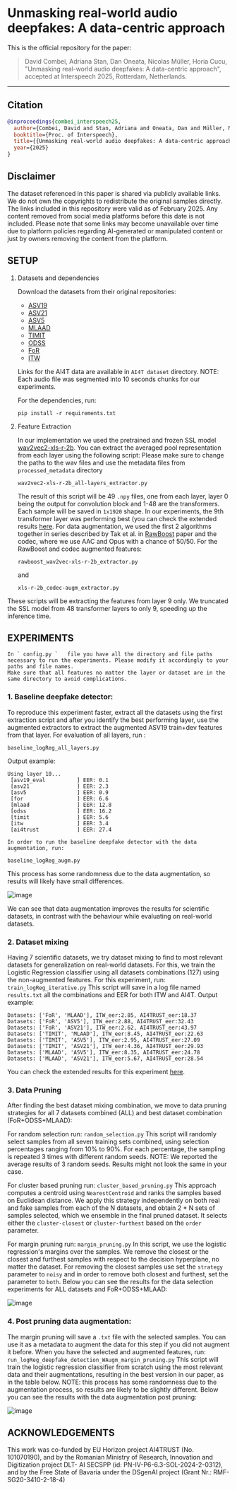 # Unmasking real-world audio deepfakes: A data-centric approach

This is the official repository for the paper:

> David Combei, Adriana Stan, Dan Oneata, Nicolas Müller, Horia Cucu,  
> "Unmasking real-world audio deepfakes: A data-centric approach",  
> accepted at Interspeech 2025, Rotterdam, Netherlands.

---

## Citation

```bibtex
@inproceedings{combei_interspeech25,
  author={Combei, David and Stan, Adriana and Oneata, Dan and Müller, Nicolas and Cucu, Horia},
  booktitle={Proc. of Interspeech},
  title={{Unmasking real-world audio deepfakes: A data-centric approach}},
  year={2025}
}
```
## Disclaimer

The dataset referenced in this paper is shared via publicly available links. We do not own the copyrights to redistribute the original samples directly.
The links included in this repository were valid as of February 2025. Any content removed from social media platforms before this date is not included.
Please note that some links may become unavailable over time due to platform policies regarding AI-generated or manipulated content or just by owners removing the content from the platform.

## SETUP

1. Datasets and dependencies

   Download the datasets from their original repositories:
     - [ASV19](https://datashare.ed.ac.uk/handle/10283/3336)
     - [ASV21](https://www.asvspoof.org/index2021.html)
     - [ASV5](https://zenodo.org/records/14498691)
     - [MLAAD](https://deepfake-total.com/mlaad)
     - [TIMIT](https://zenodo.org/records/6560159)
     - [ODSS](https://zenodo.org/records/8370668)
     - [FoR](https://www.kaggle.com/datasets/mohammedabdeldayem/the-fake-or-real-dataset/data)
     - [ITW](https://owncloud.fraunhofer.de/index.php/s/JZgXh0JEAF0elxa)

   Links for the AI4T data are available in `AI4T dataset` directory. NOTE: Each audio file was segmented into 10 seconds chunks for our experiments.

   For the dependencies, run:

   ```
   pip install -r requirements.txt
   ```

3. Feature Extraction

   In our implementation we used the pretrained and frozen SSL model [wav2vec2-xls-r-2b](https://huggingface.co/facebook/wav2vec2-xls-r-2b).
   You can extract the averaged pool representation from each layer using the following script:
   Please make sure to change the paths to the wav files and use the metadata files from `processed_metadata` directory
    ```
    wav2vec2-xls-r-2b_all-layers_extractor.py
    ```
    The result of this script will be 49 `.npy` files, one from each layer, layer 0 being the output for convolution block and 1-48 are the transformers. Each sample will be saved in `1x1920` shape. In our experiments, the 9th transformer layer was performing best (you can check the extended results [here](https://github.com/davidcombei/AI4T/blob/main/Layers_eval.pdf).
   For data augmentation, we used the first 2 algorithms together in series described by Tak et al. in [RawBoost](https://arxiv.org/abs/2111.04433) paper and the codec, where we use AAC and Opus with a chance of 50/50.
    For the RawBoost and codec augmented features:
   ```
   rawboost_wav2vec-xls-r-2b_extractor.py
   ```
   and
   ```
   xls-r-2b_codec-augm_extractor.py
   ```
These scripts will be extracting the features from layer 9 only. We truncated the SSL model from 48 transformer layers to only 9, speeding up the inference time.

   
## EXPERIMENTS
    
    In ` config.py `   file you have all the directory and file paths necessary to run the experiments. Please modify it accordingly to your paths and file names.
    Make sure that all features no matter the layer or dataset are in the same directory to avoid complications.
   ### 1. Baseline deepfake detector: 
   To reproduce this experiment faster, extract all the datasets using the first extraction script and after you identify the best performing layer, use the augmented extractors to extract the augmented ASV19 train+dev features from that layer. 
   For evaluation of all layers, run :
   ```
   baseline_logReg_all_layers.py
   ```
   Output example:
   ```
   Using layer 10...
    [asv19_eval          ] EER: 0.1
    [asv21               ] EER: 2.3
    [asv5                ] EER: 0.9
    [for                 ] EER: 6.6
    [mlaad               ] EER: 12.8
    [odss                ] EER: 16.2
    [timit               ] EER: 5.6
    [itw                 ] EER: 3.4
    [ai4trust            ] EER: 27.4
   ```
    In order to run the baseline deepfake detector with the data augmentation, run:
  ```
  baseline_logReg_augm.py
  ```
   This process has some randomness due to the data augmentation, so results will likely have small differences.
    
 
   ![image](https://github.com/user-attachments/assets/948ea6cd-de00-412d-ac3c-80a7b95f0d13)
    
   We can see that data augmentation improves the results for scientific datasets, in contrast with the behaviour while evaluating on real-world datasets.
   ### 2. Dataset mixing
   
   Having 7 scientific datasets, we try dataset mixing to find to most relevant datasets for generalization on real-world datasets. For this, we train the Logistic Regression classifier using all datasets combinations (127) using the non-augmented features. For this experiment, run:
      ```
      train_logReg_iterative.py
      ```
  This script will save in a log file named `results.txt` all the combinations and EER for both ITW and AI4T. 
  Output example:
  ```
  Datasets: ['FoR', 'MLAAD'], ITW_eer:2.85, AI4TRUST_eer:18.37
  Datasets: ['FoR', 'ASV5'], ITW_eer:2.88, AI4TRUST_eer:32.43
  Datasets: ['FoR', 'ASV21'], ITW_eer:2.62, AI4TRUST_eer:43.97
  Datasets: ['TIMIT', 'MLAAD'], ITW_eer:8.45, AI4TRUST_eer:22.63
  Datasets: ['TIMIT', 'ASV5'], ITW_eer:2.95, AI4TRUST_eer:27.09
  Datasets: ['TIMIT', 'ASV21'], ITW_eer:4.36, AI4TRUST_eer:29.93
  Datasets: ['MLAAD', 'ASV5'], ITW_eer:8.35, AI4TRUST_eer:24.78
  Datasets: ['MLAAD', 'ASV21'], ITW_eer:5.67, AI4TRUST_eer:28.54
  ```
  You can check the extended results for this experiment [here](https://github.com/davidcombei/AI4T/blob/main/Dataset_mixing.pdf).
    
   
   ### 3. Data Pruning
   
  After finding the best dataset mixing combination, we move to data pruning strategies for all 7 datasets combined (ALL) and best dataset combination (FoR+ODSS+MLAAD):

  For random selection run:
      ```
      random_selection.py
      ```
  This script will randomly select samples from all seven training sets combined, using selection percentages ranging from 10% to 90%. For each percentage, the sampling is repeated 3 times with different random seeds.
  NOTE: We reported the average results of 3 random seeds. Results might not look the same in your case.
  
  For cluster based pruning run:
      ```
      cluster_based_pruning.py
      ```
  This approach computes a centroid using `NearestCentroid` and ranks the samples based on Euclidean distance. We apply this strategy independently on both real and fake samples from each of the N datasets, and obtain 2 * N sets of samples selected, which we ensemble in the final pruned dataset. It selects either the `cluster-closest` or `cluster-furthest` based on the `order` parameter.
  
  For margin pruning run:
      ```
      margin_pruning.py
      ```
  In this script, we use the logistic regression's margins over the samples. We remove the closest or the closest and furthest samples with respect to the decision hyperplane, no matter the dataset. 
  For removing the closest samples use set the `strategy` parameter to `noisy` and in order to remove both closest and furthest, set the parameter to `both`.
  Below you can see the results for the data selection experiments for ALL datasets and FoR+ODSS+MLAAD:

  
  ![image](https://github.com/user-attachments/assets/34a16acb-cf50-4d01-9dd5-54a8a140bfe8)


  
  ### 4. Post pruning data augmentation:
  The margin pruning will save a `.txt` file with the selected samples. You can use it as a metadata to augment the data for this step if you did not augment it before. When you have the selected and augmented features, run:
      ```
      run_logReg_deepfake_detection_WAugm_margin_pruning.py
      ```
  This script will train the logistic regression classifier from scratch using the most relevant data and their augmentations, resulting in the best version in our paper, as in the table below.
  NOTE: this process has some randomness due to the augmentation process, so results are likely to be slightly different. Below you can see the results with the data augmentation post pruning:

  ![image](https://github.com/user-attachments/assets/1a59428f-1257-46c1-8556-d4ad75e51f87)


## ACKNOWLEDGEMENTS

This work was co-funded by EU Horizon project AI4TRUST (No. 101070190), and by the Romanian
Ministry of Research, Innovation and Digitization project DLT-
AI SECSPP (id: PN-IV-P6-6.3-SOL-2024-2-0312), and by the
Free State of Bavaria under the DSgenAI project (Grant Nr.:
RMF-SG20-3410-2-18-4)
      

